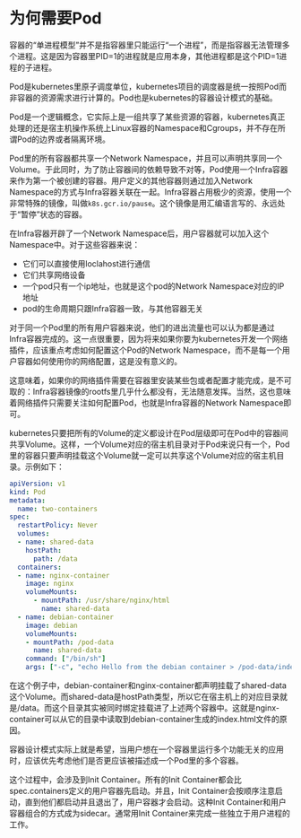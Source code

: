 # 为何需要Pod

容器的“单进程模型”并不是指容器里只能运行“一个进程”，而是指容器无法管理多个进程。这是因为容器里PID=1的进程就是应用本身，其他进程都是这个PID=1进程的子进程。

Pod是kubernetes里原子调度单位，kubernetes项目的调度器是统一按照Pod而非容器的资源需求进行计算的。Pod也是kubernetes的容器设计模式的基础。

Pod是一个逻辑概念，它实际上是一组共享了某些资源的容器，kubernetes真正处理的还是宿主机操作系统上Linux容器的Namespace和Cgroups，并不存在所谓Pod的边界或者隔离环境。

Pod里的所有容器都共享一个Network Namespace，并且可以声明共享同一个Volume。于此同时，为了防止容器间的依赖导致不对等，Pod使用一个Infra容器来作为第一个被创建的容器。用户定义的其他容器则通过加入Network Namespace的方式与Infra容器关联在一起。Infra容器占用极少的资源，使用一个非常特殊的镜像，叫做`k8s.gcr.io/pause`。这个镜像是用汇编语言写的、永远处于“暂停”状态的容器。

在Infra容器开辟了一个Network Namespace后，用户容器就可以加入这个Namespace中。对于这些容器来说：

* 它们可以直接使用loclahost进行通信
* 它们共享网络设备
* 一个pod只有一个ip地址，也就是这个pod的Network Namespace对应的IP地址
* pod的生命周期只跟Infra容器一致，与其他容器无关

对于同一个Pod里的所有用户容器来说，他们的进出流量也可以认为都是通过Infra容器完成的。这一点很重要，因为将来如果你要为kubernetes开发一个网络插件，应该重点考虑如何配置这个Pod的Network Namespace，而不是每一个用户容器如何使用你的网络配置，这是没有意义的。

这意味着，如果你的网络插件需要在容器里安装某些包或者配置才能完成，是不可取的：Infra容器镜像的rootfs里几乎什么都没有，无法随意发挥。当然，这也意味着网络插件只需要关注如何配置Pod，也就是Infra容器的Network Namespace即可。

kubernetes只要把所有的Volume的定义都设计在Pod层级即可在Pod中的容器间共享Volume。这样，一个Volume对应的宿主机目录对于Pod来说只有一个，Pod里的容器只要声明挂载这个Volume就一定可以共享这个Volume对应的宿主机目录。示例如下：

```YAML
apiVersion: v1
kind: Pod
metadata:
  name: two-containers
spec:
  restartPolicy: Never
  volumes:
  - name: shared-data
    hostPath:
      path: /data
  containers:
  - name: nginx-container
    image: nginx
    volumeMounts:
      - mountPath: /usr/share/nginx/html
        name: shared-data
  - name: debian-container
    image: debian
    volumeMounts:
    - mountPath: /pod-data
      name: shared-data
    command: ["/bin/sh"]
    args: ["-c", "echo Hello from the debian container > /pod-data/index.html"]
```

在这个例子中，debian-container和nginx-container都声明挂载了shared-data这个Volume。而shared-data是hostPath类型，所以它在宿主机上的对应目录就是/data。而这个目录其实被同时绑定挂载进了上述两个容器中。这就是nginx-container可以从它的目录中读取到debian-container生成的index.html文件的原因。

容器设计模式实际上就是希望，当用户想在一个容器里运行多个功能无关的应用时，应该优先考虑他们是否更应该被描述成一个Pod里的多个容器。

这个过程中，会涉及到Init Container。所有的Init Container都会比spec.containers定义的用户容器先启动。并且，Init Container会按顺序注意启动，直到他们都启动并且退出了，用户容器才会启动。这种Init Container和用户容器组合的方式成为sidecar。通常用Init Container来完成一些独立于用户进程的工作。